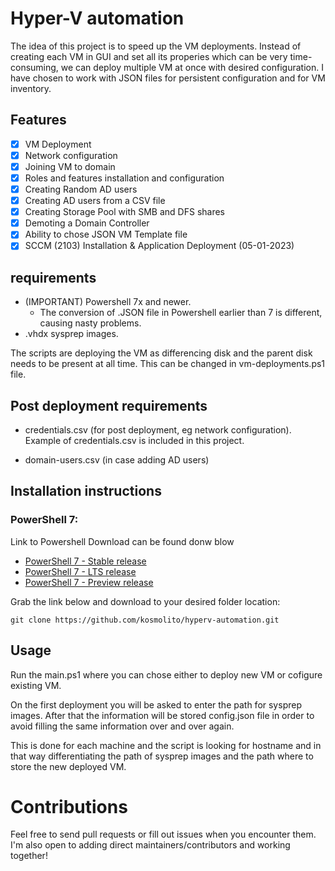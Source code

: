 # Hyper-V automation
The idea of this project is to speed up the VM deployments. Instead of creating each VM in GUI and set all its properies which can be very time-consuming, we can deploy multiple VM at once with desired configuration. I have chosen to work with JSON files for persistent configuration and for VM inventory.

## Features

- [x] VM Deployment
- [x] Network configuration
- [x] Joining VM to domain
- [x] Roles and features installation and configuration
- [x] Creating Random AD users
- [x] Creating AD users from a CSV file
- [x] Creating Storage Pool with SMB and DFS shares
- [x] Demoting a Domain Controller
- [x] Ability to chose JSON VM Template file
- [x] SCCM (2103) Installation & Application Deployment (05-01-2023) 

## requirements

*   (IMPORTANT) Powershell 7x and newer.
    * The conversion of .JSON file in Powershell earlier than 7 is different, causing nasty problems.
* .vhdx sysprep images.

The scripts are deploying the VM as differencing disk and the parent disk needs to be present at all time. This can be changed in vm-deployments.ps1 file.

## Post deployment requirements

* credentials.csv (for post deployment, eg network configuration).
Example of credentials.csv is included in this project.

* domain-users.csv (in case adding AD users)

## Installation instructions

### PowerShell 7:
Link to Powershell Download can be found donw blow 
* [PowerShell 7 - Stable release](https://aka.ms/powershell-release?tag=stable)
* [PowerShell 7 - LTS release](https://aka.ms/powershell-release?tag=lts)
* [PowerShell 7 - Preview release](https://aka.ms/powershell-release?tag=preview)

Grab the link below and download to your desired folder location:

    git clone https://github.com/kosmolito/hyperv-automation.git

## Usage

Run the main.ps1 where you can chose either to deploy new VM or cofigure existing VM. 

On the first deployment you will be asked to enter the path for sysprep images. After that the information will be stored config.json file in order to avoid filling the same information over and over again.

This is done for each machine and the script is looking for hostname and in that way differentiating the path of sysprep images and the path where to store the new deployed VM.

# Contributions

Feel free to send pull requests or fill out issues when you encounter them. I'm also open to adding direct maintainers/contributors and working together!